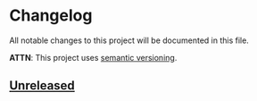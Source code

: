 # Changelog
All notable changes to this project will be documented in this file.

**ATTN**: This project uses [semantic versioning](http://semver.org/).

## [Unreleased]

[Unreleased]: https://github.com/openzomboid/pzmcli/compare/da559c21d2f2a59deaeae5d986f0fde5add2c882...HEAD
